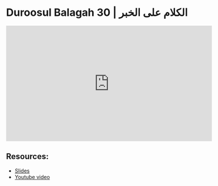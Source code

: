 # Duroosul Balagah 30 | الكلام على الخبر
                
<iframe width="560" height="315" src="https://www.youtube-nocookie.com/embed/n8BlynwXWQA?start=0" frameborder="0" allow="accelerometer; autoplay; encrypted-media; gyroscope; picture-in-picture" allowfullscreen="allowfullscreen">
</iframe><BR>

## Resources:
- [Slides](https://github.com/arshare/resources_balagha_pdfs)
- [Youtube video](https://www.youtube.com/watch?v=n8BlynwXWQA&list=PLzn0qdi6JpdvvXVuJ7kIusNquSxeyKJvc)

